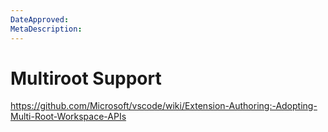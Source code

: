 ```yaml
---
DateApproved:
MetaDescription:
---
```


# Multiroot Support

https://github.com/Microsoft/vscode/wiki/Extension-Authoring:-Adopting-Multi-Root-Workspace-APIs

